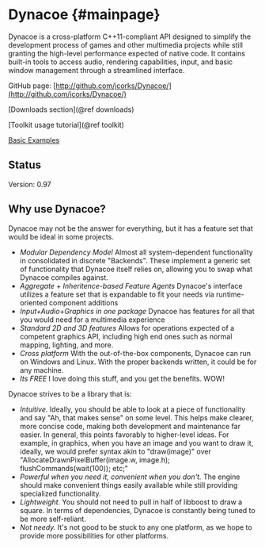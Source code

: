 Dynacoe {#mainpage}
=======

Dynacoe is a cross-platform C++11-compliant API designed to simplify the
development process of games and other multimedia projects while still granting 
the high-level performance expected of native code. It contains built-in tools to access audio, rendering capabilities, input, and basic window management through a streamlined interface.

GitHub page: [http://github.com/jcorks/Dynacoe/](http://github.com/jcorks/Dynacoe/)

[Downloads section](@ref downloads)

[Toolkit usage tutorial](@ref toolkit)

[Basic Examples](https://github.com/jcorks/Dynacoe/tree/dev/build/Basic)


Status
------

Version: 0.97


Why use Dynacoe?
----------------

Dynacoe may not be the answer for everything, but it has a feature
set that would be ideal in some projects.

- *Modular Dependency Model* Almost all system-dependent functionality in consolidated in discrete "Backends". These implement a generic set of functionality that Dynacoe itself relies on, allowing you to swap what Dynacoe compiles against.
- *Aggregate + Inheritence-based Feature Agents* Dynacoe's interface utilizes a feature set that is expandable to fit your needs via runtime-oriented component additions
- *Input+Audio+Graphics in one package* Dynacoe has features for all that you would need for a multimedia experience
- *Standard 2D and 3D features* Allows for operations expected of a competent graphics API, including high end ones such as normal mapping, lighting, and more.
- *Cross platform* With the out-of-the-box components, Dynacoe can run on Windows and Linux. With the proper backends written, it could be for any machine.
- *Its FREE* I love doing this stuff, and you get the benefits. WOW!



Dynacoe strives to be a library that is:
- *Intuitive.* Ideally, you should be able to look at a piece of functionality and say "Ah, that makes sense" on some level. This helps make clearer, more concise code, making both development and maintenance far easier. In general, this points favorably to higher-level ideas. For example, in graphics, when you have an image and you want to draw it, ideally, we would prefer syntax akin to "draw(image)" over "AllocateDrawnPixelBuffer(image.w, image.h); flushCommands(wait(100)); etc;"
- *Powerful when you need it, convenient when you don't.* The engine should make convenient things easily available while still providing specialized functionality. 
- *Lightweight.* You should not need to pull in half of libboost to draw a square. In terms of dependencies, Dynacoe is constantly being tuned to be more self-reliant.
- *Not needy.* It's not good to be stuck to any one platform, as we hope to provide more possibilities for other platforms.

